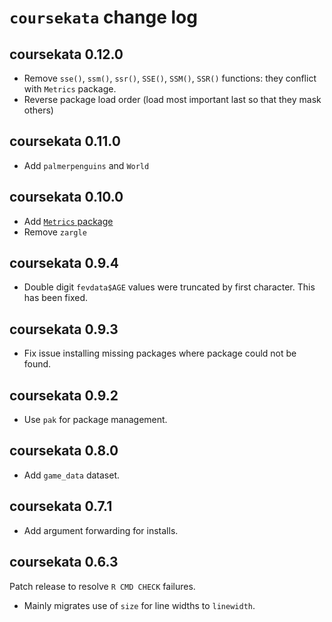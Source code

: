 # `coursekata` change log

## coursekata 0.12.0

- Remove `sse()`, `ssm()`, `ssr()`, `SSE()`, `SSM()`, `SSR()` functions: they conflict with `Metrics` package.
- Reverse package load order (load most important last so that they mask others)

## coursekata 0.11.0

- Add `palmerpenguins` and `World`

## coursekata 0.10.0

- Add [`Metrics` package](https://cran.r-project.org/web/packages/Metrics/index.html)
- Remove `zargle`

## coursekata 0.9.4

- Double digit `fevdata$AGE` values were truncated by first character. This has been fixed.

## coursekata 0.9.3

- Fix issue installing missing packages where package could not be found.

## coursekata 0.9.2

- Use `pak` for package management.

## coursekata 0.8.0

- Add `game_data` dataset.

## coursekata 0.7.1

- Add argument forwarding for installs.

## coursekata 0.6.3

Patch release to resolve `R CMD CHECK` failures.

- Mainly migrates use of `size` for line widths to `linewidth`.

